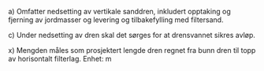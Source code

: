 a) Omfatter nedsetting av vertikale sanddren, inkludert opptaking og fjerning av jordmasser og levering og tilbakefylling med filtersand.

c) Under nedsetting av dren skal det sørges for at drensvannet sikres avløp.

x) Mengden måles som prosjektert lengde dren regnet fra bunn dren til topp av horisontalt filterlag. Enhet: m

